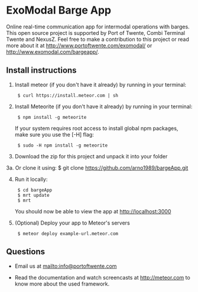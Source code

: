 ExoModal Barge App
==================


Online real-time communication app for intermodal operations with barges. This open source project is supported by Port of Twente, Combi Terminal Twente and NexusZ. Feel free to make a contribution to this project or read more about it at <http://www.portoftwente.com/exomodal/> or <http://www.exomodal.com/bargeapp/>.


Install instructions
--------------------


1. Install meteor (if you don't have it already) by running in your terminal:

        $ curl https://install.meteor.com | sh

2. Install Meteorite (if you don't have it already) by running in your terminal:

		$ npm install -g meteorite

	If your system requires root access to install global npm packages, make sure you use the [-H] flag:

		$ sudo -H npm install -g meteorite

3. Download the zip for this project and unpack it into your folder

3a. Or clone it using:
		$ git clone https://github.com/arno1989/bargeApp.git

4. Run it locally:
        
        $ cd bargeApp
        $ mrt update
        $ mrt
    
    You should now be able to view the app at <http://localhost:3000>

5. (Optional) Deploy your app to Meteor's servers

        $ meteor deploy example-url.meteor.com

        

Questions
---------

* Email us at <mailto:info@portoftwente.com>

* Read the documentation and watch screencasts at <http://meteor.com> to know more about the used framework.